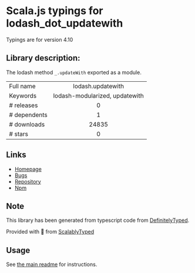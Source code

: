 
# Scala.js typings for lodash_dot_updatewith

Typings are for version 4.10

## Library description:
The lodash method `_.updateWith` exported as a module.

|                    |                 |
| ------------------ | :-------------: |
| Full name          | lodash.updatewith |
| Keywords           | lodash-modularized, updatewith |
| # releases         | 0 |
| # dependents       | 1 |
| # downloads        | 24835 |
| # stars            | 0 |

## Links
- [Homepage](https://lodash.com/)
- [Bugs](https://github.com/lodash/lodash/issues)
- [Repository](https://github.com/lodash/lodash)
- [Npm](https://www.npmjs.com/package/lodash.updatewith)
    


## Note
This library has been generated from typescript code from [DefinitelyTyped](https://definitelytyped.org).

Provided with :purple_heart: from [ScalablyTyped](https://github.com/oyvindberg/ScalablyTyped)

## Usage
See [the main readme](../../readme.md) for instructions.


